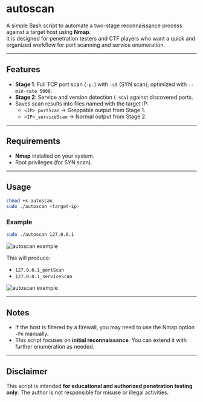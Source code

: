 # autoscan

A simple Bash script to automate a two-stage reconnaissance process against a target host using **Nmap**.  
It is designed for penetration testers and CTF players who want a quick and organized workflow for port scanning and service enumeration.

---

## Features
- **Stage 1**: Full TCP port scan (`-p-`) with `-sS` (SYN scan), optimized with `--min-rate 5000`.
- **Stage 2**: Service and version detection (`-sCV`) against discovered ports.
- Saves scan results into files named with the target IP:
  - `<IP>_portScan` → Greppable output from Stage 1.
  - `<IP>_serviceScan` → Normal output from Stage 2.

---

## Requirements
- **Nmap** installed on your system.
- Root privileges (for SYN scan).

---

## Usage

```bash
chmod +x autoscan
sudo ./autoscan <target-ip>
````

### Example

```bash
sudo ./autoscan 127.0.0.1
```
![autoscan example](https://github.com/hackingxyz/autoscan/blob/main/1.png?raw=true)

This will produce:

* `127.0.0.1_portScan`
* `127.0.0.1_serviceScan`

![autoscan example](https://github.com/hackingxyz/autoscan/blob/main/2.png?raw=true)

---

## Notes

* If the host is filtered by a firewall, you may need to use the Nmap option `-Pn` manually.
* This script focuses on **initial reconnaissance**. You can extend it with further enumeration as needed.

---

## Disclaimer

This script is intended **for educational and authorized penetration testing only**.
The author is not responsible for misuse or illegal activities.
